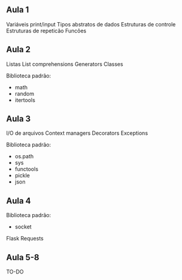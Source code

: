 Aula 1
------
Variáveis
print/input
Tipos abstratos de dados
Estruturas de controle
Estruturas de repeticão
Funcões

Aula 2
------
Listas
List comprehensions
Generators
Classes

Biblioteca padrão:

* math
* random
* itertools

Aula 3
------
I/O de arquivos
Context managers
Decorators
Exceptions

Biblioteca padrão:

* os.path
* sys
* functools
* pickle
* json

Aula 4
------
Biblioteca padrão:

* socket

Flask
Requests

Aula 5-8
------
TO-DO